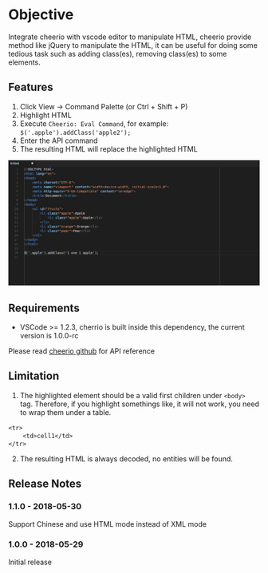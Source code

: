 # Objective

Integrate cheerio with vscode editor to manipulate HTML, cheerio provide method like jQuery to manipulate the HTML, it can be useful for doing some tedious task such as adding class(es), removing class(es) to some elements.

## Features

1. Click View -> Command Palette (or Ctrl + Shift + P)
2. Highlight HTML
3. Execute `Cheerio: Eval Command`, for example: `$('.apple').addClass('apple2');`
4. Enter the API command
5. The resulting HTML will replace the highlighted HTML

![Eval Command](images/cheerio_eval.gif)

## Requirements

- VSCode >= 1.2.3, cherrio is built inside this dependency, the current version is 1.0.0-rc

Please read [cheerio github](https://github.com/cheeriojs/cheerio) for API reference

## Limitation
1. The highlighted element should be a valid first children under `<body>` tag.
Therefore, if you highlight somethings like, it will not work, you need to wrap them under a table.

```
<tr>
    <td>cell1</td>
</tr>    
```

2. The resulting HTML is always decoded, no entities will be found.

## Release Notes

### 1.1.0 - 2018-05-30

Support Chinese and use HTML mode instead of XML mode

### 1.0.0 - 2018-05-29

Initial release
